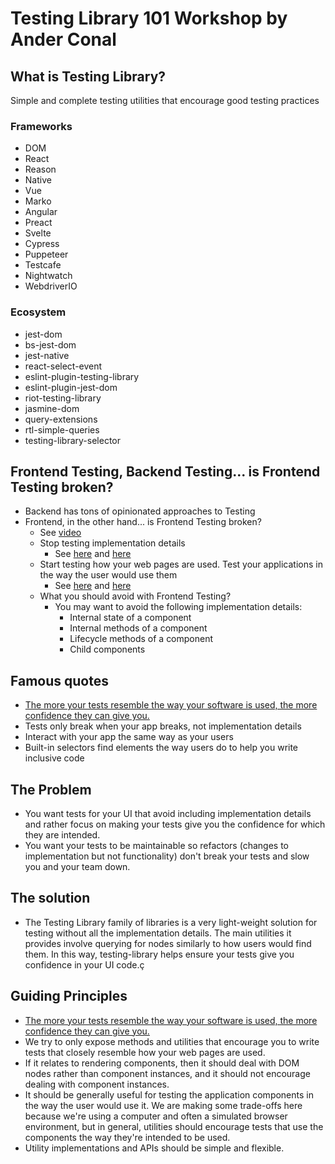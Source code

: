 # Testing Library 101 Workshop by Ander Conal

## What is Testing Library?

Simple and complete testing utilities that encourage good testing practices

### Frameworks

* DOM
* React
* Reason
* Native
* Vue
* Marko
* Angular
* Preact
* Svelte
* Cypress
* Puppeteer
* Testcafe
* Nightwatch
* WebdriverIO

### Ecosystem

* jest-dom
* bs-jest-dom
* jest-native
* react-select-event
* eslint-plugin-testing-library
* eslint-plugin-jest-dom
* riot-testing-library
* jasmine-dom
* query-extensions
* rtl-simple-queries
* testing-library-selector

## Frontend Testing, Backend Testing... is Frontend Testing broken?

* Backend has tons of opinionated approaches to Testing
* Frontend, in the other hand... is Frontend Testing broken?
    * See [video](https://www.youtube.com/watch?v=SH7JSlc36uA)
    * Stop testing implementation details
        * See [here](https://kentcdodds.com/blog/avoid-the-test-user)
          and [here](https://kentcdodds.com/blog/testing-implementation-details)
    * Start testing how your web pages are used. Test your applications in the way the user would use them
        * See [here](https://testing-library.com/docs/guiding-principles/)
          and [here](https://twitter.com/kentcdodds/status/977018512689455106)
    * What you should avoid with Frontend Testing?
        * You may want to avoid the following implementation details:
            * Internal state of a component
            * Internal methods of a component
            * Lifecycle methods of a component
            * Child components

## Famous quotes

* [The more your tests resemble the way your software is used, the more confidence they can give you.](https://twitter.com/kentcdodds/status/977018512689455106)
* Tests only break when your app breaks, not implementation details
* Interact with your app the same way as your users
* Built-in selectors find elements the way users do to help you write inclusive code

## The Problem

* You want tests for your UI that avoid including implementation details and rather focus on making your tests give you
  the confidence for which they are intended.
* You want your tests to be maintainable so refactors (changes to implementation but not functionality) don't break your
  tests and slow you and your team down.

## The solution

* The Testing Library family of libraries is a very light-weight solution for testing without all the implementation
  details. The main utilities it provides involve querying for nodes similarly to how users would find them. In this
  way, testing-library helps ensure your tests give you confidence in your UI code.ç

## Guiding Principles

* [The more your tests resemble the way your software is used, the more confidence they can give you.](https://twitter.com/kentcdodds/status/977018512689455106)
* We try to only expose methods and utilities that encourage you to write tests that closely resemble how your web pages
  are used.
* If it relates to rendering components, then it should deal with DOM nodes rather than component instances, and it
  should not encourage dealing with component instances.
* It should be generally useful for testing the application components in the way the user would use it. We are making
  some trade-offs here because we're using a computer and often a simulated browser environment, but in general,
  utilities should encourage tests that use the components the way they're intended to be used.
* Utility implementations and APIs should be simple and flexible.